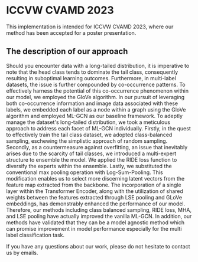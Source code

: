 # ICCVW CVAMD 2023
This implementation is intended for ICCVW CVAMD 2023, where our method has been accepted for a poster presentation.

## The description of our approach
Should you encounter data with a long-tailed distribution, it is imperative to note that the head class tends to dominate the tail class, consequently resulting in suboptimal learning outcomes. Furthermore, in multi-label datasets, the issue is further compounded by co-occurrence patterns. To effectively harness the potential of this co-occurrence phenomenon within our model, we employed the GloVe algorithm. In our pursuit of leveraging both co-occurrence information and image data associated with these labels, we embedded each label as a node within a graph using the GloVe algorithm and employed ML-GCN as our baseline framework. To adeptly manage the dataset's long-tailed distribution, we took a meticulous approach to address each facet of ML-GCN individually. Firstly, in the quest to effectively train the tail class dataset, we adopted class-balanced sampling, eschewing the simplistic approach of random sampling. Secondly, as a countermeasure against overfitting, an issue that inevitably arises due to the scarcity of tail classes, we introduced a multi-expert structure to ensemble the model. We applied the RIDE loss function to diversify the experts within the ensemble. Lastly, we substituted the conventional max pooling operation with Log-Sum-Pooling. This modification enables us to select more discerning latent vectors from the feature map extracted from the backbone. The incorporation of a single layer within the Transformer Encoder, along with the utilization of shared weights between the features extracted through LSE pooling and GLoVe embeddings, has demonstrably enhanced the performance of our model. Therefore, our methods including class balanced sampling, RIDE loss, MHA, and LSE pooling have actually improved the vanilla ML-GCN. In addition, our methods have validated that they can be a model agnostic method which can promise improvement in model performance especially for the multi label classification task.

If you have any questions about our work, please do not hesitate to contact us by emails.
